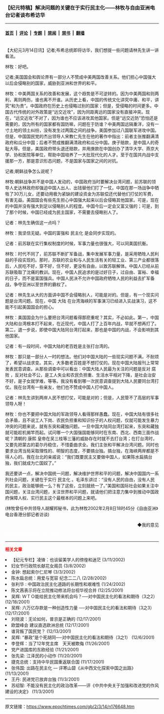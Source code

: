 ### 【纪元特稿】解决问题的关键在于实行民主化——林牧与自由亚洲电台记者谈布希访华

---

#### [首页](../../../..?n176648) &nbsp;|&nbsp; [评论](../../../../../epoch-comment?n176648) &nbsp;|&nbsp; [专题](../../../../../epoch-special?n176648) &nbsp;|&nbsp; [禁闻](../../../../../epoch-news?n176648) &nbsp;|&nbsp; [禁书](../../../../../books?n176648) &nbsp;|&nbsp; [翻墙](https://github.com/gfw-breaker/nogfw/blob/master/README.md?n176648)


<div class="post_content" id="artbody" itemprop="articleBody">
 <!-- article content begin -->
 <p>
  <font color="#ffffff">
   (http://www.epochtimes.com)
  </font>
  <br/>
  【大纪元3月14日讯】记者;布希总统即将访华，我们想提一些问题请林先生讲一讲看法。
 </p>
 <p>
  林牧：好吧。
 </p>
 <p>
  记者;美国国会和舆论界有一部分人不赞成中美两国改善关系。他们担心中国强大以后会侵略别的国家，威胁到亚洲和世界的和平。
 </p>
 <p>
  林牧：中美两国关系的改善和发展，这个趋势是不可逆转的。因为中美两国和则两利，离则两伤，谁也离不开谁。从历史上看，中国的传统文化讲究中庸、和平，讲究“和为贵”。中国政府在历史上也侵略过别的国家；但是，受侵略的时间更多。中国古代传统的对外政策是“远交近攻”，因为同距离远的国家没有直接冲突。现在，“远交近攻”不对了，因为谁也不应该进攻其他国家。但是“远交近防”恐怕还是需要的，因为所有的国家都有国防嘛，问题在于防谁？中美两国远隔重洋，没有一寸土地的领土纠纷，没有发生过两国之间的战争。美国参加过八国联军进攻中国。但是，中国国民党的杰出领导人宋教仁先生在他的著作中指出：前者主张推翻满清政府和瓜分中国；后者不赞成推翻满清政府和瓜分中国。庚子赔款，是中国人的奇耻大辱。但是，美国政府带头退还赔款，并用庚款在中国创办了清华大学、燕京大学、协和医院等单位，帮助中国培养了一大批现代化的人才。至于在国共内战中支援那一方，那是意识形态问题，不是国家与国家之间的对抗。
 </p>
 <p>
  记者;朝鲜战争怎么说呢？
 </p>
 <p>
  林牧:朝鲜战争并不是中国人发动的，中国政府当时要解决台湾问题，前苏联的领导人史达林政府却强迫中国人出人、出钱替他们打了一仗。中国在那一场战争中牺牲了30万儿女，还要动用极为紧缺的建设资金为苏联偿还代替他们打仗的军费，有害无益。美国国会有些先生担心中国强大起来以后会侵略其他国家。可是，现在的中国并没有强大到足以侵略别人的程度。中国今后一定会又富又强的；可是，到了那个时候，中国已经成为民主国家，不需要去侵略别人了。
 </p>
 <p>
  记者：林先生确信这一点吗？
 </p>
 <p>
  林牧：我坚信无疑。中国的富强和
  <ok href="https://www.epochtimes.com/gb/tag/%E6%B0%91%E4%B8%BB%E5%8C%96.html">
   民主化
  </ok>
  是会同步实现的。
 </p>
 <p>
  记者：前苏联在实行集权制度的时候，军事力量也很强大，可以同美国抗衡。
 </p>
 <p>
  林牧：时代不同了，前苏联不断扩军备战，集中发展军事力量，是采用牺牲人民利益的手段实现的。那时，苏联的农业和与人民生活有关的轻工业、第三产业都很落后，人民吃不好，穿不好，住不好，更没有自由，以致苏联解体。中国人已经从前苏联吸取了沈痛的教训。现在，中国人民追求的是过好日子，过自由、富裕、幸福的日子，而不是富国强兵。中国人民决不允许中国政府牺牲人民的利益去扩军备战，争夺亚洲以至世界的霸权了。
 </p>
 <p>
  记者：林先生从大的方面讲中国不会侵略别人，可能是对的。但是，有一个现实问题是台湾问题。现在，中国
  <ok href="/news/epochnews/home/_cn.html">
   大陆
  </ok>
  在台湾海峡的军事演习已经进入实战演习，这不能不引起美国国会的担心。
 </p>
 <p>
  林牧：美国国会为什么要把台湾问题看得那麽重呢？其实，不必如此。第一，中国大陆和台湾根本打不起来，在近现代，中国人打了上百年内战，早就不想再打了。第二，退一步说，即使中国大陆同台湾打起来，那也是中国的内战，不会影响到其他国家。
 </p>
 <p>
  记者：有一段时间，中国大陆的老百姓是主张打台湾的。
 </p>
 <p>
  林牧：那只是一部分人一时的想法。他们对中国大陆的一些现实问题不满，不耐烦了，希望以战求变。其实，大多数老百姓是不想打仗的。现在中国大陆报刊上常常发表民意调查。从那些调查中可以看出：中国大陆人民最为关注的问题是反对
  <ok href="/news/epochnews/home/_f315.htm">
   腐败
  </ok>
  ，反对社会不公，是工人失业和农民负担重、生活水平相对下降，是社会治安不好，是子女就学难，等等。我没有看到哪一次民意调查提到大陆人民要同台湾打仗。我在台湾有一些亲友，他们也不赞成中国人打中国人。
 </p>
 <p>
  记者：林先生讲到两岸人民不想打仗，可能是对的；但是，人民管不了高层的军事领导人呀！
 </p>
 <p>
  林牧：你也不要把中国大陆的军政领导人看得那样愚蠢。现在，中国大陆有很多社会矛盾，且不说工人下岗、农民负担重和知识份子的人权问题，仅就可能发生暴力冲突的问题来说，就有东突和藏独问题。一旦中国大陆同台湾打起来，东突和藏独就可能趁机揭竿而起。试问哪一个大国强国能够同时在东南、西北、西南三面作战呢？清朝的
  <ok href="https://www.epochtimes.com/djyculture/culture/home/focuspage.asp?focus_id=272">
   康熙
  </ok>
  皇帝在吴三桂等三藩的威胁存在时就不去打台湾；在打台湾时，又要先把蒙古的葛尔丹稳住，不惜委曲求全。我们主张和平解决台湾问题。同时也要求台湾当局采取理性的、明智的态度，不要搞台独。搞台独，在海峡两岸都是不得人心的。我在台北的亲戚说：“我们既要民主又要做中国人，如果陈水扁搞台独，我们就成为亡国奴了。”
 </p>
 <p>
  我还要讲一点，解决中国统一问题，解决维护世界和平的问题，解决中国国内一系列社会问题，关键在于实行
  <ok href="https://www.epochtimes.com/gb/tag/%E6%B0%91%E4%B8%BB%E5%8C%96.html">
   民主化
  </ok>
  。毛泽东讲过：“没有人民的自由，没有人民的民主，政治能够统一么？有了这些，立刻就统一了。”美国和国际社会如果关注中国问题，关注台湾问题，关注世界和平问题，就请他们把注意力集中到推动中国政府保障人权、实行民主这个最根本的问题上来吧。
 </p>
 <p>
  (林牧曾任中共领导人胡耀邦秘书，此为林牧2002年2月8日18时45分《自由亚洲》电台香港分部记者访谈)
 </p>
 <p>
  <div align="right">
   <ok href="sendmail.asp?p=pinglunfankui&amp;subject=评论文章读者反馈&amp;body=您好﹐我读了贵网站的文章《【纪元特稿】解决问题的关键在于实行民主化——林牧与自由亚洲电台记者谈布希访华》后﹐">
    ◆我的意见
   </ok>
  </div>
  <p>
   <font color="#ffffff">
    (http://www.dajiyuan.com)
   </font>
  </p>
  <hr/>
  <p>
   <font color="red">
    <b>
     相关文章
    </b>
   </font>
   <br/>
  </p>
  <li>
   <ok href="newscontent.asp?ID=175902" target="_new">
    【纪元专栏】凌锋：也谈留美学人的徬徨和迷茫
   </ok>
   (3/11/2002)
   <li>
    <ok href="newscontent.asp?ID=175334" target="_new">
     妇女节行政院长献花女阁员
    </ok>
    (3/8/2002)
    <li>
     <ok href="newscontent.asp?ID=174195" target="_new">
      金钟: 想起索尔仁尼琴
     </ok>
     (3/3/2002)
     <li>
      <ok href="newscontent.asp?ID=173392" target="_new">
       陈水扁总统：用爱与宽容 纪念二二八
      </ok>
      (2/28/2002)
      <li>
       <ok href="newscontent.asp?ID=166002" target="_new">
        张利华 : 中国政治民主化道路的长期性和艰难性
       </ok>
       (1/24/2002)
       <li>
        <ok href="newscontent.asp?ID=159548" target="_new">
         陈文茜表示将在立院推动修法将台视华视合并
        </ok>
        (12/25/2001)
        <li>
         <ok href="newscontent.asp?ID=157718" target="_new">
          吴辉: ＷＴＯ能给民主化带来机会吗？──对中国民主化的看法和期待（3之2）
         </ok>
         (12/18/2001)
         <li>
          <ok href="newscontent.asp?ID=157719" target="_new">
           吴辉: 六万亿存款是一种创造性力量 ──对中国民主化的看法和期待（3之3）
          </ok>
          (12/17/2001)
          <li>
           <ok href="newscontent.asp?ID=157698" target="_new">
            刘晓波：无论如何，普京是正确的
           </ok>
           (12/17/2001)
           <li>
            <ok href="newscontent.asp?ID=157644" target="_new">
             欧盟峰会 建议直选欧洲总统
            </ok>
            (12/17/2001)
            <li>
             <ok href="newscontent.asp?ID=156792" target="_new">
              谁背叛了国民党？
             </ok>
             (12/13/2001)
             <li>
              <ok href="newscontent.asp?ID=155043" target="_new">
               吴辉: “暴政”是个死胡同──对中国民主化的看法和期待（3之1）
              </ok>
              (12/6/2001)
              <li>
               <ok href="newscontent.asp?ID=152426" target="_new">
                李登辉：当了12年党主席　天天被欺侮
               </ok>
               (11/26/2001)
               <li>
                <ok href="newscontent.asp?ID=151240" target="_new">
                 党产进国库的东欧经验
                </ok>
                (11/21/2001)
                <li>
                 <ok href="newscontent.asp?ID=150934" target="_new">
                  张先梁: 江泽民的小动作
                 </ok>
                 (11/20/2001)
                 <li>
                  <ok href="newscontent.asp?ID=150072" target="_new">
                   捷克总统：支持中华民国重返联合国
                  </ok>
                  (11/17/2001)
                  <li>
                   <ok href="newscontent.asp?ID=149137" target="_new">
                    张伟国: 出路在民主化 — 评寒山碧《从中西文化探索中国之出路》
                   </ok>
                   (11/13/2001)
                   <li>
                    <ok href="newscontent.asp?ID=146455" target="_new">
                     王丹: 民进党已放弃台独
                    </ok>
                    (11/3/2001)
                    <li>
                     <ok href="newscontent.asp?ID=146417" target="_new">
                      苏绍智: 不能没有民主化的政治改革——评《中共中央关于加强和改进党的作风建设的决定》
                     </ok>
                     (11/3/2001)
                     <br/>
                     <!-- article content end -->
                     <div id="below_article_ad">
                     </div>
                    </li>
                   </li>
                  </li>
                 </li>
                </li>
               </li>
              </li>
             </li>
            </li>
           </li>
          </li>
         </li>
        </li>
       </li>
      </li>
     </li>
    </li>
   </li>
  </li>
 </p>
</div>


---

原文链接：https://www.epochtimes.com/gb/2/3/14/n176648.htm